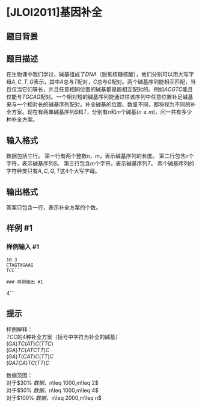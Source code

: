 # [JLOI2011]基因补全

## 题目背景



## 题目描述

在生物课中我们学过，碱基组成了$DNA$（脱氧核糖核酸），他们分别可以用大写字母$A,C,T,G$表示，其中$A$总与$T$配对，$C$总与$G$配对。两个碱基序列能相互匹配，当且仅当它们等长，并且任意相同位置的碱基都是能相互配对的。例如$ACGTC$能且仅能与$TGCAG$配对。一个相对短的碱基序列能通过往该序列中任意位置补足碱基来与一个相对长的碱基序列配对。补全碱基的位置、数量不同，都将视为不同的补全方案。现在有两串碱基序列$S$和$T$，分别有$n$和$m$个碱基($n\geq m$)，问一共有多少种补全方案。

## 输入格式

数据包括三行。
第一行有两个整数$n$，$m$，表示碱基序列的长度。
第二行包含$n$个字符，表示碱基序列$S$。
第三行包含$m$个字符，表示碱基序列$T$。
两个碱基序列的字符种类只有$A,C,G,T$这$4$个大写字母。

## 输出格式

答案只包含一行，表示补全方案的个数。

## 样例 #1

### 样例输入 #1
```
10 3
CTAGTAGAAG
TCC```

### 样例输出 #1

```
4```

## 提示

样例解释：  
$TCC$的$4$种补全方案（括号中字符为补全的碱基）  
$(GA)TC(AT)C(TTC)$  
$(GA)TC(ATCTT)C$  
$(GA)T(CAT)C(TT)C$  
$(GATCA)TC(TT)C$  

数据范围：  
对于$30\% $数据，$n\leq 1000,m\leq 2$  
对于$50\% $数据，$n\leq 1000,m\leq 4$  
对于$100\% $数据，$n\leq 2000,m\leq n$  
